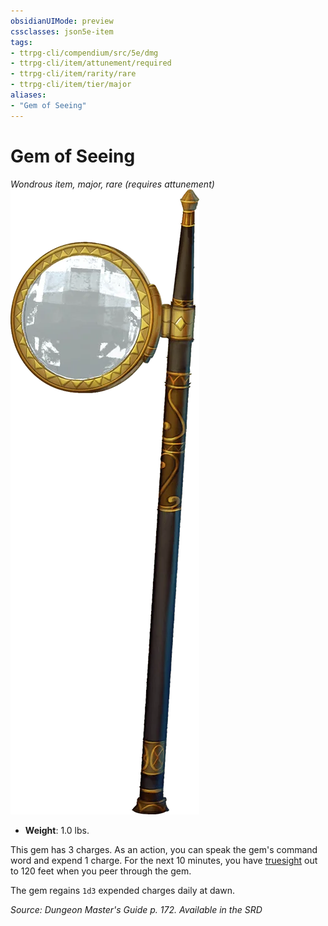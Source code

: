 ```yaml
---
obsidianUIMode: preview
cssclasses: json5e-item
tags:
- ttrpg-cli/compendium/src/5e/dmg
- ttrpg-cli/item/attunement/required
- ttrpg-cli/item/rarity/rare
- ttrpg-cli/item/tier/major
aliases: 
- "Gem of Seeing"
---
```

# Gem of Seeing
*Wondrous item, major, rare (requires attunement)*  
![](/CLI/items/img/gem-of-seeing.webp#right)

- **Weight**: 1.0 lbs.

This gem has 3 charges. As an action, you can speak the gem's command word and expend 1 charge. For the next 10 minutes, you have [truesight](/CLI/senses.md#Truesight) out to 120 feet when you peer through the gem.

The gem regains `1d3` expended charges daily at dawn.

*Source: Dungeon Master's Guide p. 172. Available in the <span title='Systems Reference Document (5.1)'>SRD</span>*